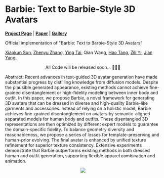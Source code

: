 # Barbie: Text to Barbie-Style 3D Avatars

[**Project Page**](https://xiaokunsun.github.io/Barbie.github.io/) | [**Paper**](https://arxiv.org/pdf/2408.09126) | [**Gallery**](https://drive.google.com/drive/folders/1FXDROWXrnsSQiOZ4vBgA_Yzib3irLNBc?usp=sharing)

Official implementation of "Barbie: Text to Barbie-Style 3D Avatars"

[Xiaokun Sun](https://xiaokunsun.github.io/), [Zhenyu Zhang](https://jessezhang92.github.io/), [Ying Tai](https://tyshiwo.github.io/index.html), Qian Wang, [Hao Tang](https://ha0tang.github.io/), [Zili Yi](https://zili-yi.github.io/), [Jian Yang](https://scholar.google.com.hk/citations?user=6CIDtZQAAAAJ), 


<p align="center"> All Code will be released soon... 🚀🚀🚀 </p>

Abstract: Recent advances in text-guided 3D avatar generation have made substantial progress by distilling knowledge from diffusion models. Despite the plausible generated appearance, existing methods cannot achieve fine-grained disentanglement or high-fidelity modeling between inner body and outfit. In this paper, we propose Barbie, a novel framework for generating 3D avatars that can be dressed in diverse and high-quality Barbie-like garments and accessories. nstead of relying on a holistic model, Barbie achieves fine-grained disentanglement on avatars by semantic-aligned separated models for human body and outfits. These disentangled 3D representations are then optimized by different expert models to guarantee the domain-specific fidelity. To balance geometry diversity and reasonableness, we propose a series of losses for template-preserving and human-prior evolving. The final avatar is enhanced by unified texture refinement for superior texture consistency. Extensive experiments demonstrate that Barbie outperforms existing methods in both dressed human and outfit generation, supporting flexible apparel combination and animation.

<p align="center">
    <img src="assets/teaser.png">
</p>
